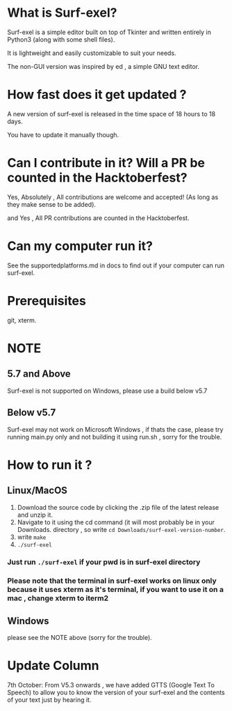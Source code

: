 # What is Surf-exel?

Surf-exel is a simple editor built on top of Tkinter and written entirely in Python3 (along with some shell files).

It is lightweight and easily customizable to suit your needs. 

The non-GUI version was inspired by ed , a simple GNU text editor.

# How fast does it get updated ?

A new version of surf-exel is released in the time space of 18 hours to 18 days.

You have to update it manually though. 

# Can I contribute in it? Will a PR be counted in the Hacktoberfest?
Yes, Absolutely , All contributions are welcome and accepted! (As long as they make sense to be added).

and Yes , All PR contributions are counted in the Hacktoberfest.

# Can my computer run it?
See the supportedplatforms.md in docs to find out if your computer can run surf-exel.

# Prerequisites

git, 
xterm. 

# NOTE 
## 5.7 and Above
Surf-exel is not supported on Windows, please use a build below v5.7

## Below v5.7
Surf-exel may not work on Microsoft Windows , if thats the case, please try running main.py only and not building it using run.sh , sorry for the trouble. 

# How to run it ?
## Linux/MacOS
1) Download the source code by clicking the .zip file of the latest release and unzip it. 
2) Navigate to it using the cd command (it will most probably be in your Downloads. directory , so write `cd Downloads/surf-exel-version-number`.
3) write `make`
4) `./surf-exel`
### Just run `./surf-exel` if your pwd is in surf-exel directory
### Please note that the terminal in surf-exel works on linux only because it uses xterm as it's terminal, if you want to use it on a mac , change xterm to iterm2

## Windows 
please see the NOTE above (sorry for the trouble).

# Update Column
7th October: From V5.3 onwards , we have added GTTS (Google Text To Speech) to allow you to know the version of your surf-exel  and the contents of your text just by hearing it.

